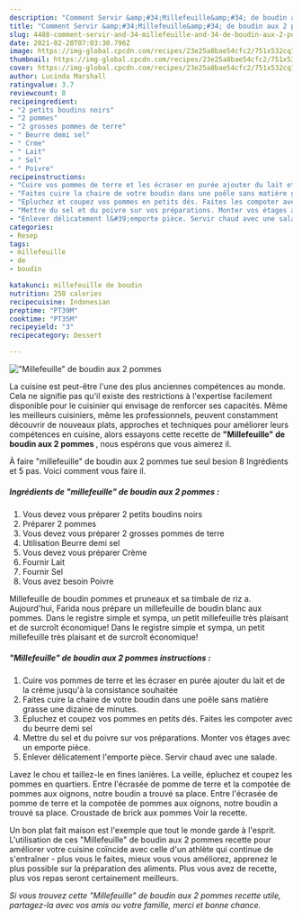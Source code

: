 ```yaml
---
description: "Comment Servir &amp;#34;Millefeuille&amp;#34; de boudin aux 2 pommes"
title: "Comment Servir &amp;#34;Millefeuille&amp;#34; de boudin aux 2 pommes"
slug: 4488-comment-servir-and-34-millefeuille-and-34-de-boudin-aux-2-pommes
date: 2021-02-28T07:03:30.796Z
image: https://img-global.cpcdn.com/recipes/23e25a8bae54cfc2/751x532cq70/millefeuille-de-boudin-aux-2-pommes-photo-principale-de-la-recette.jpg
thumbnail: https://img-global.cpcdn.com/recipes/23e25a8bae54cfc2/751x532cq70/millefeuille-de-boudin-aux-2-pommes-photo-principale-de-la-recette.jpg
cover: https://img-global.cpcdn.com/recipes/23e25a8bae54cfc2/751x532cq70/millefeuille-de-boudin-aux-2-pommes-photo-principale-de-la-recette.jpg
author: Lucinda Marshall
ratingvalue: 3.7
reviewcount: 8
recipeingredient:
- "2 petits boudins noirs"
- "2 pommes"
- "2 grosses pommes de terre"
- " Beurre demi sel"
- " Crme"
- " Lait"
- " Sel"
- " Poivre"
recipeinstructions:
- "Cuire vos pommes de terre et les écraser en purée ajouter du lait et de la crème jusqu&#39;à la consistance souhaitée"
- "Faites cuire la chaire de votre boudin dans une poêle sans matière grasse une dizaine de minutes."
- "Epluchez et coupez vos pommes en petits dés. Faites les compoter avec du beurre demi sel"
- "Mettre du sel et du poivre sur vos préparations. Monter vos étages avec un emporte pièce."
- "Enlever délicatement l&#39;emporte pièce. Servir chaud avec une salade."
categories:
- Resep
tags:
- millefeuille
- de
- boudin

katakunci: millefeuille de boudin 
nutrition: 258 calories
recipecuisine: Indonesian
preptime: "PT39M"
cooktime: "PT35M"
recipeyield: "3"
recipecategory: Dessert

---
```



![&#34;Millefeuille&#34; de boudin aux 2 pommes](https://img-global.cpcdn.com/recipes/23e25a8bae54cfc2/751x532cq70/millefeuille-de-boudin-aux-2-pommes-photo-principale-de-la-recette.jpg)

La cuisine est peut-être l'une des plus anciennes compétences au monde. Cela ne signifie pas qu'il existe des restrictions à l'expertise facilement disponible pour le cuisinier qui envisage de renforcer ses capacités. Même les meilleurs cuisiniers, même les professionnels, peuvent constamment découvrir de nouveaux plats, approches et techniques pour améliorer leurs compétences en cuisine, alors essayons cette recette de <strong> &#34;Millefeuille&#34; de boudin aux 2 pommes </strong>, nous espérons que vous aimerez il.

<!--inarticleads1-->

À faire &#34;millefeuille&#34; de boudin aux 2 pommes tue seul besion 8 Ingrédients et 5 pas. Voici comment vous faire il.

##### Ingrédients de &#34;millefeuille&#34; de boudin aux 2 pommes :

1. Vous devez vous préparer 2 petits boudins noirs
1. Préparer 2 pommes
1. Vous devez vous préparer 2 grosses pommes de terre
1. Utilisation  Beurre demi sel
1. Vous devez vous préparer  Crème
1. Fournir  Lait
1. Fournir  Sel
1. Vous avez besoin  Poivre


Millefeuille de boudin pommes et pruneaux et sa timbale de riz a. Aujourd&#39;hui, Farida nous prépare un millefeuille de boudin blanc aux pommes. Dans le registre simple et sympa, un petit millefeuille très plaisant et de surcroît économique! Dans le registre simple et sympa, un petit millefeuille très plaisant et de surcroît économique! 

<!--inarticleads2-->

##### &#34;Millefeuille&#34; de boudin aux 2 pommes instructions :

1. Cuire vos pommes de terre et les écraser en purée ajouter du lait et de la crème jusqu&#39;à la consistance souhaitée
1. Faites cuire la chaire de votre boudin dans une poêle sans matière grasse une dizaine de minutes.
1. Epluchez et coupez vos pommes en petits dés. Faites les compoter avec du beurre demi sel
1. Mettre du sel et du poivre sur vos préparations. Monter vos étages avec un emporte pièce.
1. Enlever délicatement l&#39;emporte pièce. Servir chaud avec une salade.


Lavez le chou et taillez-le en fines lanières. La veille, épluchez et coupez les pommes en quartiers. Entre l&#39;écrasée de pomme de terre et la compotée de pommes aux oignons, notre boudin a trouvé sa place. Entre l&#39;écrasée de pomme de terre et la compotée de pommes aux oignons, notre boudin a trouvé sa place. Croustade de brick aux pommes Voir la recette. 

<!--inarticleads1-->

<p>
Un bon plat fait maison est l'exemple que tout le monde garde à l'esprit. L'utilisation de ces &#34;Millefeuille&#34; de boudin aux 2 pommes recette pour améliorer votre cuisine coïncide avec celle d'un athlète qui continue de s'entraîner - plus vous le faites, mieux vous vous améliorez, apprenez le plus possible sur la préparation des aliments. Plus vous avez de recette, plus vos repas seront certainement meilleurs.
</p>

<p>
<i>Si vous trouvez cette &#34;Millefeuille&#34; de boudin aux 2 pommes recette utile, partagez-la avec vos amis ou votre famille, merci et bonne chance.</i>
</p>

